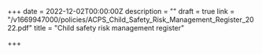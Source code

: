 +++
date = 2022-12-02T00:00:00Z
description = ""
draft = true
link = "/v1669947000/policies/ACPS_Child_Safety_Risk_Management_Register_2022.pdf"
title = "Child safety risk management register"

+++
